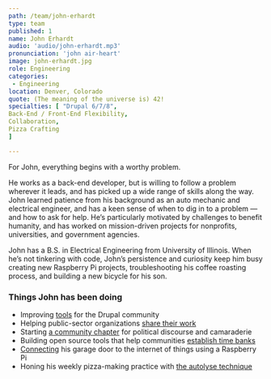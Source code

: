 ```yaml
---
path: /team/john-erhardt
type: team
published: 1
name: John Erhardt
audio: 'audio/john-erhardt.mp3'
pronunciation: 'john air-heart'
image: john-erhardt.jpg
role: Engineering
categories:
 - Engineering
location: Denver, Colorado
quote: (The meaning of the universe is) 42!
specialties: [ "Drupal 6/7/8",
Back-End / Front-End Flexibility,
Collaboration,
Pizza Crafting
]

---
```

For John, everything begins with a worthy problem.

He works as a back-end developer, but is willing to follow a problem wherever it leads, and has picked up a wide range of skills along the way. John learned patience from his background as an auto mechanic and electrical engineer, and has a keen sense of when to dig in to a problem — and how to ask for help. He’s particularly motivated by challenges to benefit humanity, and has worked on mission-driven projects for nonprofits, universities, and government agencies. 

John has a B.S. in Electrical Engineering from University of Illinois. When he’s not tinkering with code, John’s persistence and curiosity keep him busy creating new Raspberry Pi projects, troubleshooting his coffee roasting process, and building a new bicycle for his son. 




### Things John has been doing
* Improving [tools](https://www.drupal.org/user/279550/track/code) for the Drupal community 
* Helping public-sector organizations [share their work](https://atendesigngroup.com/)
* Starting [a community chapter](http://livingliberally.org/drinking/about) for political discourse and camaraderie
* Building open source tools that help communities [establish time banks](https://timebanks.org/communityweaver3/)
* [Connecting](https://github.com/johntothee/garage) his garage door to the internet of things using a Raspberry Pi
* Honing his weekly pizza-making practice with [the autolyse technique](https://www.bakerybits.co.uk/resources/autolyse-what-why-how/)




